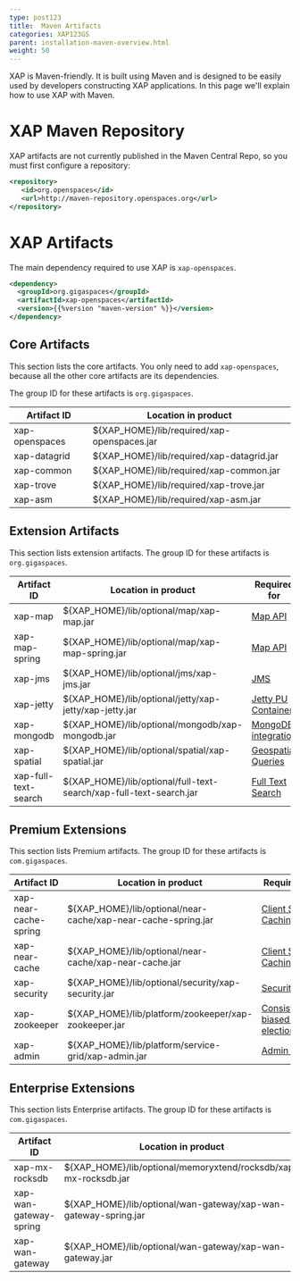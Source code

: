 ```yaml
---
type: post123
title:  Maven Artifacts
categories: XAP123GS
parent: installation-maven-overview.html
weight: 50
---
```




XAP is Maven-friendly. It is built using Maven and is designed to be easily used by developers constructing XAP applications. In this page we'll explain how to use XAP with Maven.

# XAP Maven Repository

XAP artifacts are not currently published in the Maven Central Repo, so you must first configure a repository:

```xml
<repository>
   <id>org.openspaces</id>
   <url>http://maven-repository.openspaces.org</url>
</repository>
```

# XAP Artifacts

The main dependency required to use XAP is `xap-openspaces`.

```xml
<dependency>
  <groupId>org.gigaspaces</groupId>
  <artifactId>xap-openspaces</artifactId>
  <version>{{%version "maven-version" %}}</version>
</dependency>
```


## Core Artifacts

This section lists the core artifacts. You only need to add `xap-openspaces`, because all the other core artifacts are its dependencies.

The group ID for these artifacts is `org.gigaspaces`.

| Artifact ID	   | Location in product |
|------------------|---------------------|
| xap-openspaces   | ${XAP_HOME}/lib/required/xap-openspaces.jar	|
| xap-datagrid     | ${XAP_HOME}/lib/required/xap-datagrid.jar	|
| xap-common	   | ${XAP_HOME}/lib/required/xap-common.jar		|
| xap-trove	       | ${XAP_HOME}/lib/required/xap-trove.jar		|
| xap-asm		   | ${XAP_HOME}/lib/required/xap-asm.jar			|

## Extension Artifacts

This section lists extension artifacts. The group ID for these artifacts is `org.gigaspaces`.

| Artifact ID	   | Location in product | Required for |
|------------------|---------------------|---|
| xap-map 			    | ${XAP_HOME}/lib/optional/map/xap-map.jar | [Map API]({{%currentjavaurl%}}/map-api.html) |
| xap-map-spring		| ${XAP_HOME}/lib/optional/map/xap-map-spring.jar | [Map API]({{%currentjavaurl%}}/map-api.html) |
| xap-jms				| ${XAP_HOME}/lib/optional/jms/xap-jms.jar | [JMS]({{%currentjavaurl%}}/messaging-support.html) |
| xap-jetty			| ${XAP_HOME}/lib/optional/jetty/xap-jetty/xap-jetty.jar | [Jetty PU Container]({{%currentjavaurl%}}/web-jetty-processing-unit-container.html) |
| xap-mongodb			| ${XAP_HOME}/lib/optional/mongodb/xap-mongodb.jar | [MongoDB integration]({{%currentjavaurl%}}/mongodb.html) |
| xap-spatial			| ${XAP_HOME}/lib/optional/spatial/xap-spatial.jar | [Geospatial Queries]({{%currentjavaurl%}}/query-geospatial.html) |
| xap-full-text-search| ${XAP_HOME}/lib/optional/full-text-search/xap-full-text-search.jar | [Full Text Search]({{%currentjavaurl%}}/query-full-text-search.html) |

## Premium Extensions

This section lists Premium artifacts. The group ID for these artifacts is `com.gigaspaces`.

| Artifact ID	   | Location in product | Required for |
|------------------|---------------------|---|
| xap-near-cache-spring | ${XAP_HOME}/lib/optional/near-cache/xap-near-cache-spring.jar | [Client Side Caching]({{%currentjavaurl%}}/client-side-caching.html) |
| xap-near-cache 		  | ${XAP_HOME}/lib/optional/near-cache/xap-near-cache.jar | [Client Side Caching]({{%currentjavaurl%}}/client-side-caching.html) |
| xap-security		  | ${XAP_HOME}/lib/optional/security/xap-security.jar | [Security](../security/) |
| xap-zookeeper		  | ${XAP_HOME}/lib/platform/zookeeper/xap-zookeeper.jar | [Consistency-biased leader election]({{%currentadmurl%}}/leader-election-consistency-biased.html) |
| xap-admin 			  | ${XAP_HOME}/lib/platform/service-grid/xap-admin.jar | [Admin API]({{%currentjavaurl%}}/administration-and-monitoring-overview.html)|

## Enterprise Extensions

This section lists Enterprise artifacts. The group ID for these artifacts is `com.gigaspaces`.

| Artifact ID	   | Location in product | Required for |
|------------------|---------------------|---|
| xap-mx-rocksdb | ${XAP_HOME}/lib/optional/memoryxtend/rocksdb/xap-mx-rocksdb.jar | [MemoryXtend - SSD]({{%currentadmurl%}}/memoryxtend-overview.html)
| xap-wan-gateway-spring| ${XAP_HOME}/lib/optional/wan-gateway/xap-wan-gateway-spring.jar | [WAN Replication]({{%currentjavaurl%}}/multi-site-replication-overview.html) |
| xap-wan-gateway		  | ${XAP_HOME}/lib/optional/wan-gateway/xap-wan-gateway.jar | [WAN Replication]({{%currentjavaurl%}}/multi-site-replication-overview.html) |
